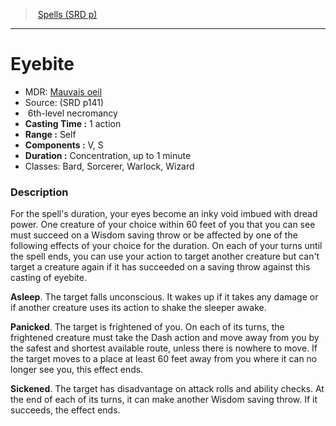 ﻿---
!SpellItem
Family: SpellVO
Level: 6
Type: necromancy
CastingTime: 1 action
Range: Self
Components: V, S
Duration: Concentration, up to 1 minute
Classes: Bard, Sorcerer, Warlock, Wizard
Id: spells_vo.md#eyebite
ParentLink: spells_vo.md#spells-srd-p
Name: Eyebite
ParentName: Spells (SRD p)
NameLevel: 1
AltName: '[Mauvais oeil](hd_spells_mauvais_oeil.md)'
Source: (SRD p141)
Attributes: {}
---
> [Spells (SRD p)](srd_spells.md)

---

# Eyebite

- MDR: [Mauvais oeil](hd_spells_mauvais_oeil.md)
- Source: (SRD p141)
-  6th-level necromancy
- **Casting Time :** 1 action
- **Range :** Self
- **Components :** V, S
- **Duration :** Concentration, up to 1 minute
- Classes: Bard, Sorcerer, Warlock, Wizard

### Description

For the spell's duration, your eyes become an inky void imbued with dread power. One creature of your choice within 60 feet of you that you can see must succeed on a Wisdom saving throw or be affected by one of the following effects of your choice for the duration. On each of your turns until the spell ends, you can use your action to target another creature but can't target a creature again if it has succeeded on a saving throw against this casting of eyebite.

**Asleep**. The target falls unconscious. It wakes up if it takes any damage or if another creature uses its action to shake the sleeper awake.

**Panicked**. The target is frightened of you. On each of its turns, the frightened creature must take the Dash action and move away from you by the safest and shortest available route, unless there is nowhere to move. If the target moves to a place at least 60 feet away from you where it can no longer see you, this effect ends.

**Sickened**. The target has disadvantage on attack rolls and ability checks. At the end of each of its turns, it can make another Wisdom saving throw. If it succeeds, the effect ends.


